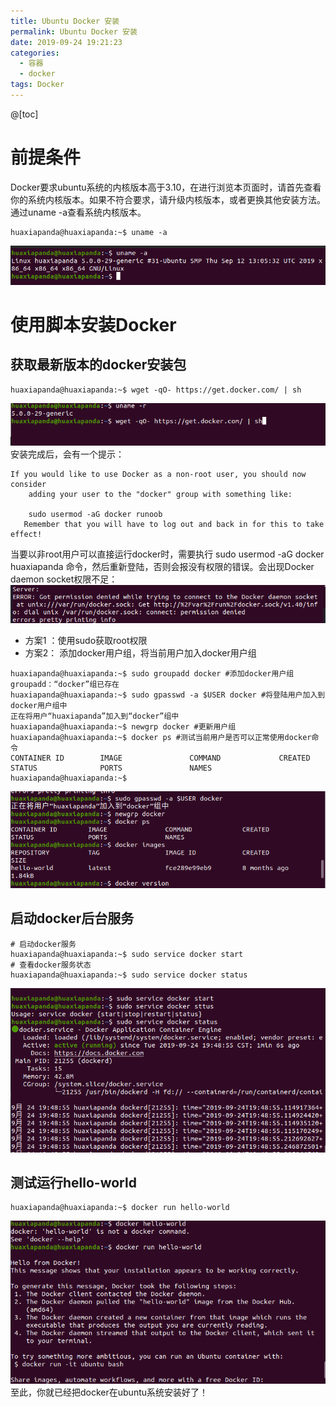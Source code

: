 ```yaml
---
title: Ubuntu Docker 安装
permalink: Ubuntu Docker 安装
date: 2019-09-24 19:21:23
categories:
  - 容器
  - docker
tags: Docker
---
```

@[toc]
# 前提条件
Docker要求ubuntu系统的内核版本高于3.10，在进行浏览本页面时，请首先查看你的系统内核版本。如果不符合要求，请升级内核版本，或者更换其他安装方法。通过uname -a查看系统内核版本。
```shell
huaxiapanda@huaxiapanda:~$ uname -a
```
![图1](Ubuntu-Docker-安装/01.png)
# 使用脚本安装Docker
## 获取最新版本的docker安装包
```shell
huaxiapanda@huaxiapanda:~$ wget -qO- https://get.docker.com/ | sh
```
![图2](Ubuntu-Docker-安装/02.png)
安装完成后，会有一个提示：
```shell
If you would like to use Docker as a non-root user, you should now consider
    adding your user to the "docker" group with something like:

    sudo usermod -aG docker runoob
   Remember that you will have to log out and back in for this to take effect!  
```
当要以非root用户可以直接运行docker时，需要执行 sudo usermod -aG docker huaxiapanda 命令，然后重新登陆，否则会报没有权限的错误。会出现Docker daemon socket权限不足：
![图3](Ubuntu-Docker-安装/04.png)
* 方案1 ：使用sudo获取root权限
* 方案2： 添加docker用户组，将当前用户加入docker用户组
```shell
huaxiapanda@huaxiapanda:~$ sudo groupadd docker #添加docker用户组
groupadd：“docker”组已存在
huaxiapanda@huaxiapanda:~$ sudo gpasswd -a $USER docker #将登陆用户加入到docker用户组中
正在将用户“huaxiapanda”加入到“docker”组中
huaxiapanda@huaxiapanda:~$ newgrp docker #更新用户组
huaxiapanda@huaxiapanda:~$ docker ps #测试当前用户是否可以正常使用docker命令
CONTAINER ID        IMAGE               COMMAND             CREATED             STATUS              PORTS               NAMES
huaxiapanda@huaxiapanda:~$
```
![图4](Ubuntu-Docker-安装/03.png)
## 启动docker后台服务
```shell
# 启动docker服务
huaxiapanda@huaxiapanda:~$ sudo service docker start
# 查看docker服务状态
huaxiapanda@huaxiapanda:~$ sudo service docker status
```
![图5](Ubuntu-Docker-安装/05.png)
## 测试运行hello-world
```shell
huaxiapanda@huaxiapanda:~$ docker run hello-world
```
![图6](Ubuntu-Docker-安装/06.png)
至此，你就已经把docker在ubuntu系统安装好了！
